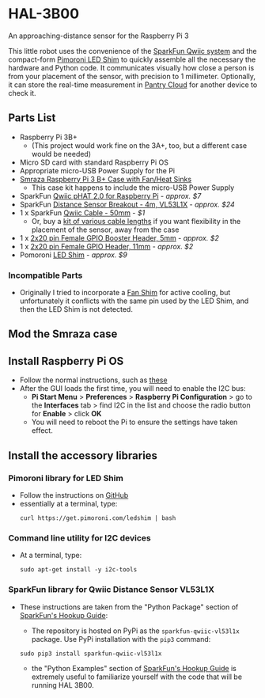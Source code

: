 # HAL-3B00
An approaching-distance sensor for the Raspberry Pi 3

This little robot uses the convenience of the [SparkFun Qwiic system](https://www.sparkfun.com/products/15945) and the compact-form [Pimoroni LED Shim](https://shop.pimoroni.com/products/led-shim) to quickly assemble all the necessary the hardware and Python code. It communicates visually how close a person is from your placement of the sensor, with precision to 1 millimeter. Optionally, it can store the real-time measurement in [Pantry Cloud](https://getpantry.cloud/) for another device to check it.

## Parts List

- Raspberry Pi 3B+
    - (This project would work fine on the 3A+, too, but a different case would be needed)
- Micro SD card with standard Raspberry Pi OS
- Appropriate micro-USB Power Supply for the Pi
- [Smraza Raspberry Pi 3 B+ Case with Fan/Heat Sinks](https://smile.amazon.com/Smraza-Raspberry-Heatsinks-Supply-Compatible/dp/B07GKXZH7X)
    - This case kit happens to include the micro-USB Power Supply
- SparkFun [Qwiic pHAT 2.0 for Raspberry Pi](https://www.sparkfun.com/products/15945) - *approx. $7*
- SparkFun [Distance Sensor Breakout - 4m, VL53L1X](https://www.sparkfun.com/products/14722) - *approx. $24*
- 1 x SparkFun [Qwiic Cable - 50mm](https://www.sparkfun.com/products/14426) - *$1*
    - Or, buy a [kit of various cable lengths](https://www.sparkfun.com/products/15081) if you want flexibility in the placement of the sensor, away from the case 
- 1 x [2x20 pin Female GPIO Booster Header, 5mm](https://shop.pimoroni.com/products/booster-header?variant=47414520906) - *approx. $2*
- 1 x [2x20 pin Female GPIO Header, 11mm](https://shop.pimoroni.com/products/2x20-pin-gpio-header-for-raspberry-pi-2-b-a?variant=1132812269) - *approx. $2*
- Pomoroni [LED Shim](https://shop.pimoroni.com/products/led-shim?variant=3136952467466) - *approx. $9*

### Incompatible Parts

- Originally I tried to incorporate a [Fan Shim](https://shop.pimoroni.com/products/fan-shim?variant=29210095812691) for active cooling, but unfortunately it conflicts with the same pin used by the LED Shim, and then the LED Shim is not detected.

## Mod the Smraza case

## Install Raspberry Pi OS

- Follow the normal instructions, such as [these](https://www.raspberrypi.com/documentation/computers/getting-started.html)
- After the GUI loads the first time, you will need to enable the I2C bus:
    - **Pi Start Menu** > **Preferences** > **Raspberry Pi Configuration** > go to the **Interfaces** tab > find I2C in the list and choose the radio button for **Enable** > click **OK**
    - You will need to reboot the Pi to ensure the settings have taken effect.


## Install the accessory libraries

### Pimoroni library for LED Shim
- Follow the instructions on [GitHub](https://github.com/pimoroni/led-shim)
- essentially at a terminal, type:
    ```
    curl https://get.pimoroni.com/ledshim | bash
    ```

### Command line utility for I2C devices
- At a terminal, type:
    ```
    sudo apt-get install -y i2c-tools
    ```    

### SparkFun library for Qwiic Distance Sensor VL53L1X
- These instructions are taken from the "Python Package" section of [SparkFun's Hookup Guide](https://learn.sparkfun.com/tutorials/qwiic-distance-sensor-vl53l1x-hookup-guide/python-package-overview):
    - The repository is hosted on PyPi as the ```sparkfun-qwiic-vl53l1x``` package. Use PyPi installation with the ```pip3``` command:
    
    ```
    sudo pip3 install sparkfun-qwiic-vl53l1x
    ```    
    - the "Python Examples" section of [SparkFun's Hookup Guide](https://learn.sparkfun.com/tutorials/qwiic-distance-sensor-vl53l1x-hookup-guide/python-examples) is extremely useful to familiarize yourself with the code that will be running HAL 3B00.
